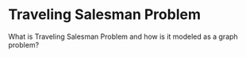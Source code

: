# Traveling Salesman Problem

What is Traveling Salesman Problem and how is it modeled as a graph problem?
